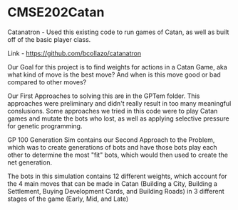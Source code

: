 # CMSE202Catan



Catanatron - Used this existing code to run games of Catan, as well as built off of the basic player class. 

Link - https://github.com/bcollazo/catanatron




Our Goal for this project is to find weights for actions in a Catan Game, aka what kind of move is the best move? And when is this move good or bad compared to other moves?


Our First Approaches to solving this are in the GPTem folder. This approaches were preliminary and didn't really result in too many meaningful conslusions. Some approaches we tried in this code were to play Catan games and mutate the bots who lost, as well as applying selective pressure for genetic programming.




GP 100 Generation Sim contains our Second Approach to the Problem, which was to create generations of bots and have those bots play each other to determine the most "fit" bots, which would then used to create the net generation.

The bots in this simulation contains 12 different weights, which account for the 4 main moves that can be made in Catan (Building a City, Building a Settlement, Buying Development Cards, and Building Roads) in 3 different stages of the game (Early, Mid, and Late)

```python

```
